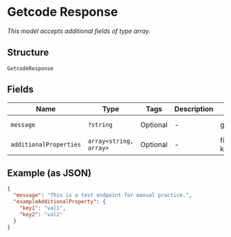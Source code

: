 
# Getcode Response

*This model accepts additional fields of type array.*

## Structure

`GetcodeResponse`

## Fields

| Name | Type | Tags | Description | Getter | Setter |
|  --- | --- | --- | --- | --- | --- |
| `message` | `?string` | Optional | - | getMessage(): ?string | setMessage(?string message): void |
| `additionalProperties` | `array<string, array>` | Optional | - | findAdditionalProperty(string key): array | additionalProperty(string key, array value): void |

## Example (as JSON)

```json
{
  "message": "This is a test endpoint for manual practice.",
  "exampleAdditionalProperty": {
    "key1": "val1",
    "key2": "val2"
  }
}
```

